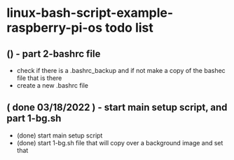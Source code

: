 # linux-bash-script-example-raspberry-pi-os todo list

## () - part 2-bashrc file
* check if there is a .bashrc_backup and if not make a copy of the bashec file that is there
* create a new .bashrc file

## ( done 03/18/2022 ) - start main setup script, and part 1-bg.sh
* (done) start main setup script
* (done) start 1-bg.sh file that will copy over a background image and set that